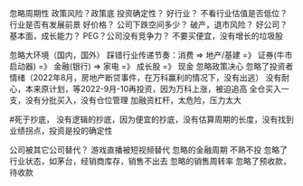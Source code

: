 

忽略周期性
政策风险？政策底
投资确定性？
好行业？ 不看行业估值是否低位？行业是否有发展前景
好价格？ 公司下跌空间多少？ 破产，退市风险？
好公司？ 基本面，成长能力？ PEG？公司没有竞争力？
不要买便宜，没有增长的垃圾股

忽略大环境（国内，国外）
踩错行业传递节奏：消费 => 地产/基建 =》 证券(牛市启动器) =》 金融(银行) => 家电 =》 成长股 =》 现金
忽略政策决心
忽略了投资者情绪（2022年8月，房地产断贷事件，在万科赢利的情况下，没有出逃）
没有耐心，本来原计划，等2022-9月-10再投资，因为万科上涨，被迫追高
全仓买入一支，没有分批买入，没有仓位管理
加融资杠杆，太危险，压力太大

#死于抄底，
没有逻辑的抄底，因为便宜的抄底，没有估算周期的长度，没有找到业绩拐点，投资是投的确定性

公司被其它公司替代？ 游戏直播被短视频替代
忽略的金融周期
不熟不投
忽略了行业状态，如茅台，经销商库存，销售不出去
忽略的销售周转率
忽略了预收款，待收款
